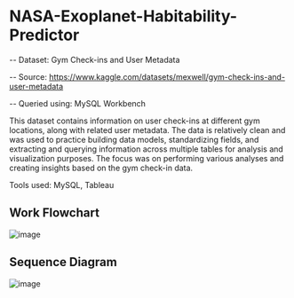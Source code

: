 # NASA-Exoplanet-Habitability-Predictor

-- Dataset: Gym Check-ins and User Metadata

-- Source: https://www.kaggle.com/datasets/mexwell/gym-check-ins-and-user-metadata

-- Queried using: MySQL Workbench

This dataset contains information on user check-ins at different gym locations, along with related user metadata. The data is relatively clean and was used to practice building data models, standardizing fields, and extracting and querying information across multiple tables for analysis and visualization purposes. The focus was on performing various analyses and creating insights based on the gym check-in data.

Tools used: MySQL, Tableau

## Work Flowchart
![image](https://github.com/user-attachments/assets/9d86f405-deab-4605-b863-277053eaf3d9)

## Sequence Diagram
![image](https://github.com/user-attachments/assets/97defc5a-d721-41fc-a33f-2574f341c619)

